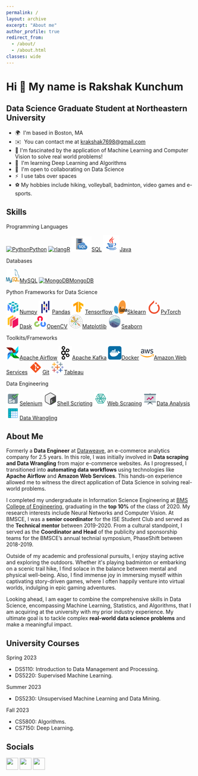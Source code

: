 ```yaml
---
permalink: /
layout: archive
excerpt: "About me"
author_profile: true
redirect_from: 
  - /about/
  - /about.html
classes: wide
---
```

<h1> Hi 👋 My name is Rakshak Kunchum</h1>


Data Science Graduate Student at Northeastern University
--------------------------------------------------------

* 🌍  I'm based in Boston, MA
* ✉️  You can contact me at [krakshak7698@gmail.com](mailto:krakshak7698@gmail.com)
* 🔭  I'm fascinated by the application of Machine Learning and Computer Vision to solve real world problems!
* 🧠  I'm learning Deep Learning and Algorithms
* 🤝  I'm open to collaborating on Data Science
* ⚡  I use tabs over spaces
* ⚽  My hobbies include hiking, volleyball, badminton, video games and e-sports.

## Skills

Programming Languages
<p align="left">
<a href="https://www.python.org/" target="_blank" rel="noreferrer"><img src="https://raw.githubusercontent.com/danielcranney/readme-generator/main/public/icons/skills/python-colored.svg" width="36" height="36" alt="Python" />Python</a>
<a href="https://www.r-project.org/" target="_blank" rel="noreferrer"><img src="https://raw.githubusercontent.com/danielcranney/readme-generator/main/public/icons/skills/rlang-colored.svg" width="36" height="36" alt="rlang" />R</a>
<a href="" target="_blank" rel="noreferrer"><img src="https://raw.githubusercontent.com/krakshak/krakshak/main/icons/Azure SQL Managed Instance.svg" width="54" height="40" alt="SQL" />SQL</a>
<a href="https://www.java.com/en/" target="_blank" rel="noreferrer"><img src="https://raw.githubusercontent.com/krakshak/krakshak/main/icons/icons8-java.svg" width="44" height="44" alt="Java" />Java</a>
</p>

Databases
<p align="left">
<a href="https://www.mysql.com" target="_blank" rel="noreferrer"><img src="https://raw.githubusercontent.com/krakshak/krakshak/main/icons/mysql-official.svg" width="36" height="36" alt="MySQL" />MySQL</a>
<a href="https://www.mongodb.com/" target="_blank" rel="noreferrer"><img src="https://raw.githubusercontent.com/danielcranney/readme-generator/main/public/icons/skills/mongodb-colored.svg" width="36" height="36" alt="MongoDB" />MongoDB</a>
</p>

Python Frameworks for Data Science
<p align="left">
<a href="https://numpy.org" target="_blank" rel="noreferrer"><img src="https://raw.githubusercontent.com/krakshak/krakshak/main/icons/icons8-numpy.svg" width="36" height="36" alt="Numpy" />Numpy</a>
<a href="https://pandas.pydata.org" target="_blank" rel="noreferrer"><img src="https://raw.githubusercontent.com/krakshak/krakshak/main/icons/icons8-pandas.svg" width="36" height="36" alt="Pandas" />Pandas</a>
<a href="https://www.tensorflow.org" target="_blank" rel="noreferrer"><img src="https://raw.githubusercontent.com/krakshak/krakshak/main/icons/icons8-tensorflow.svg" width="36" height="36" alt="Tensorflow" />Tensorflow</a>
<a href="https://scikit-learn.org/stable/" target="_blank" rel="noreferrer"><img src="https://raw.githubusercontent.com/krakshak/krakshak/main/icons/scikit-learn-seeklogo.com.svg" width="36" height="36" alt="Scikit-Learn" />Sklearn</a>
<a href="https://pytorch.org" target="_blank" rel="noreferrer"><img src="https://raw.githubusercontent.com/krakshak/krakshak/main/icons/pytorch-icon.svg" width="36" height="36" alt="PyTorch" />PyTorch</a>
<a href="https://www.dask.org" target="_blank" rel="noreferrer"><img src="https://raw.githubusercontent.com/krakshak/krakshak/main/icons/dask_icon.svg" width="36" height="36" alt="Dask" />Dask</a>
<a href="https://opencv.org" target="_blank" rel="noreferrer"><img src="https://raw.githubusercontent.com/krakshak/krakshak/main/icons/icons8-opencv.svg" width="36" height="36" alt="OpenCV" />OpenCV</a>
<a href="https://matplotlib.org" target="_blank" rel="noreferrer"><img src="https://raw.githubusercontent.com/krakshak/krakshak/main/icons/Matplotlib_icon.svg.png" width="36" height="36" alt="Matplotlib" />Matplotlib</a>
<a href="https://seaborn.pydata.org" target="_blank" rel="noreferrer"><img src="https://raw.githubusercontent.com/krakshak/krakshak/main/icons/seaborn.svg" width="36" height="36" alt="Seaborn" />Seaborn</a>
</p>

Toolkits/Frameworks
<p align="left">
<a href="https://airflow.apache.org" target="_blank" rel="noreferrer"><img src="https://raw.githubusercontent.com/krakshak/krakshak/main/icons/airflow.svg" width="36" height="36" alt="Apache Airflow" />Apache Airflow</a>
<a href="https://kafka.apache.org/" target="_blank" rel="noreferrer"><img src="https://raw.githubusercontent.com/krakshak/krakshak/main/icons/apache_kafka-icon.svg" width="36" height="36" alt="Apache Kafka" />Apache Kafka</a>
<a href="https://www.docker.com" target="_blank" rel="noreferrer"><img src="https://raw.githubusercontent.com/krakshak/krakshak/main/icons/docker-tile.svg" width="36" height="36" alt="Docker" />Docker</a>
<a href="https://aws.amazon.com" target="_blank" rel="noreferrer"><img src="https://raw.githubusercontent.com/krakshak/krakshak/main/icons/icons8-amazon-web-services.svg" width="36" height="36" alt="Amazon Web Services" />Amazon Web Services</a>
<a href="https://git-scm.com" target="_blank" rel="noreferrer"><img src="https://raw.githubusercontent.com/krakshak/krakshak/main/icons/icons8-git.svg" width="36" height="36" alt="Git" />Git</a>
<a href="https://www.tableau.com" target="_blank" rel="noreferrer"><img src="https://raw.githubusercontent.com/krakshak/krakshak/main/icons/icons8-tableau-software.svg" width="36" height="36" alt="Tableau" />Tableau</a>
</p>

Data Engineering
<p align="left">
<a href="https://www.selenium.dev" target="_blank" rel="noreferrer"><img src="https://raw.githubusercontent.com/krakshak/krakshak/main/icons/icons8-selenium.svg" width="36" height="36" alt="Selenium" />Selenium</a>
<a href="https://www.gnu.org/software/bash/" target="_blank" rel="noreferrer"><img src="https://raw.githubusercontent.com/krakshak/krakshak/main/icons/icons8-bash.svg" width="36" height="36" alt="Shell Scripting" />Shell Scripting</a>
<a href="" target="_blank" rel="noreferrer"><img src="https://raw.githubusercontent.com/krakshak/krakshak/main/icons/icons8-web-scraper.svg" width="36" height="36" alt="Web Scraping" />Web Scraping</a>
<a href="" target="_blank" rel="noreferrer"><img src="https://raw.githubusercontent.com/krakshak/krakshak/main/icons/icons8-statistics-96.png" width="36" height="36" alt="Data Analysis" />Data Analysis</a>
<a href="" target="_blank" rel="noreferrer"><img src="https://raw.githubusercontent.com/krakshak/krakshak/main/icons/data wragling.png" width="36" height="36" alt="Data Wrangling" />Data Wrangling</a>
</p>

## About Me
Formerly a <b>Data Engineer</b> at [Dataweave](https://dataweave.com/), an e-commerce analytics company for 2.5 years. In this role, I was initially involved in <b>Data scraping and Data Wrangling</b> from major e-commerce websites. As I progressed, I transitioned into <b>automating data workflows</b> using technologies like <b>Apache Airflow</b> and <b>Amazon Web Services</b>. This hands-on experience allowed me to witness the direct application of Data Science in solving real-world problems.

I completed my undergraduate in Information Science Engineering at [BMS College of Engineering](https://www.bmsce.ac.in/), graduating in the <b>top 10%</b> of the class of 2020. My research interests include Neural Networks and Computer Vision. At BMSCE, I was a <b>senior coordinator</b> for the ISE Student Club and served as the <b>Technical mentor</b> between 2019-2020. From a cultural standpoint, I served as the <b>Coordinator and Head</b> of the publicity and sponsorship teams for the BMSCE’s annual technial symposium, PhaseShift between 2018-2019.

Outside of my academic and professional pursuits, I enjoy staying active and exploring the outdoors. Whether it's playing badminton or embarking on a scenic trail hike, I find solace in the balance between mental and physical well-being. Also, I find immense joy in immersing myself within captivating story-driven games, where I often happily venture into virtual worlds, indulging in epic gaming adventures.

Looking ahead, I am eager to combine the comprehensive skills in Data Science, encompassing Machine Learning, Statistics, and Algorithms, that I am acquiring at the university with my prior industry experience. My ultimate goal is to tackle complex <b>real-world data science problems</b> and make a meaningful impact.  

## University Courses

Spring 2023
* DS5110: Introduction to Data Management and Processing.
* DS5220: Supervised Machine Learning.

Summer 2023
* DS5230: Unsupervised Machine Learning and Data Mining.

Fall 2023
* CS5800: Algorithms.
* CS7150: Deep Learning.


## Socials

<p align="left"> <a href="https://www.github.com/krakshak" target="_blank" rel="noreferrer"><img src="https://raw.githubusercontent.com/danielcranney/readme-generator/main/public/icons/socials/github.svg" width="32" height="32" /></a> 
<a href="https://www.linkedin.com/in/rakshak-kunchum" target="_blank" rel="noreferrer"><img src="https://raw.githubusercontent.com/danielcranney/readme-generator/main/public/icons/socials/linkedin.svg" width="32" height="32" /></a>
<a href="http://www.instagram.com/rakshak.kunchum" target="_blank" rel="noreferrer"><img src="https://raw.githubusercontent.com/danielcranney/readme-generator/main/public/icons/socials/instagram.svg" width="32" height="32" /></a></p>
